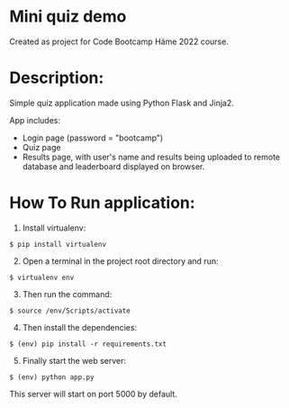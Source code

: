 # Mini quiz demo

Created as project for Code Bootcamp Häme 2022 course.

# Description:

Simple quiz application made using Python Flask and Jinja2. 

App includes:

- Login page (password = "bootcamp")
- Quiz page
- Results page, with user's name and results being uploaded to remote database and leaderboard displayed on browser.  

# How To Run application:

1. Install virtualenv:
```
$ pip install virtualenv
```

2. Open a terminal in the project root directory and run:
```
$ virtualenv env
```

3. Then run the command:
```
$ source /env/Scripts/activate
```

4. Then install the dependencies:
```
$ (env) pip install -r requirements.txt
```

5. Finally start the web server:
```
$ (env) python app.py
```

This server will start on port 5000 by default.

